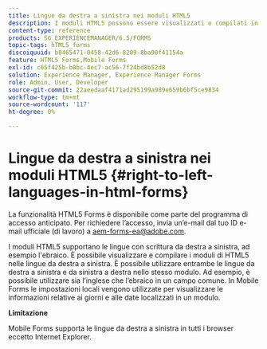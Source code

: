 ```yaml
---
title: Lingue da destra a sinistra nei moduli HTML5
description: I moduli HTML5 possono essere visualizzati o compilati in lingue da destra a sinistra, ad esempio in ebraico.
content-type: reference
products: SG_EXPERIENCEMANAGER/6.5/FORMS
topic-tags: hTML5_forms
discoiquuid: b8465471-0458-42d6-8209-8ba90f41154a
feature: HTML5 Forms,Mobile Forms
exl-id: c65f425b-b0bc-4ec7-ac56-7f24bd8b52d8
solution: Experience Manager, Experience Manager Forms
role: Admin, User, Developer
source-git-commit: 22aeedaaf4171ad295199a989e659b6bf5ce9834
workflow-type: tm+mt
source-wordcount: '117'
ht-degree: 0%

---
```


# Lingue da destra a sinistra nei moduli HTML5 {#right-to-left-languages-in-html-forms}

<span class="preview"> La funzionalità HTML5 Forms è disponibile come parte del programma di accesso anticipato. Per richiedere l’accesso, invia un’e-mail dal tuo ID e-mail ufficiale (di lavoro) a aem-forms-ea@adobe.com.
</span>

I moduli HTML5 supportano le lingue con scrittura da destra a sinistra, ad esempio l&#39;ebraico. È possibile visualizzare e compilare i moduli di HTML5 nelle lingue da destra a sinistra. È possibile utilizzare entrambe le lingue da destra a sinistra e da sinistra a destra nello stesso modulo. Ad esempio, è possibile utilizzare sia l’inglese che l’ebraico in un campo comune. In Mobile Forms le impostazioni locali vengono utilizzate per visualizzare le informazioni relative ai giorni e alle date localizzati in un modulo.

**Limitazione**

Mobile Forms supporta le lingue da destra a sinistra in tutti i browser eccetto Internet Explorer.
